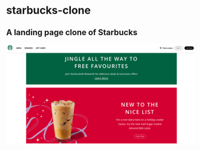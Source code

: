 # starbucks-clone
## A landing page clone of Starbucks

![This is an image](https://github.com/jack-hanlon/starbucks-clone/blob/main/img/screenshot.png)
